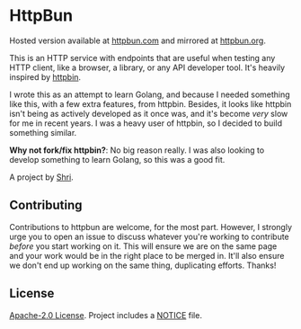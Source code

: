 # HttpBun

Hosted version available at [httpbun.com](https://httpbun.com) and mirrored at [httpbun.org](https://httpbun.org).

This is an HTTP service with endpoints that are useful when testing any HTTP client, like a browser, a library, or any
API developer tool. It's heavily inspired by [httpbin](https://httpbin.org).

I wrote this as an attempt to learn Golang, and because I needed something like this, with a few extra features, from
httpbin. Besides, it looks like httpbin isn't being as actively developed as it once was, and it's become _very_ slow
for me in recent years. I was a heavy user of httpbin, so I decided to build something similar.

**Why not fork/fix httpbin?**: No big reason really. I was also looking to develop something to learn Golang, so this
was a good fit.

A project by [Shri](https://sharats.me).

## Contributing

Contributions to httpbun are welcome, for the most part. However, I strongly urge you to open an issue to discuss
whatever you're working to contribute *before* you start working on it. This will ensure we are on the same page and
your work would be in the right place to be merged in. It'll also ensure we don't end up working on the same thing,
duplicating efforts. Thanks!

## License

[Apache-2.0 License](https://github.com/sharat87/httpbun/blob/master/LICENSE). Project includes a
[NOTICE](https://github.com/sharat87/httpbun/blob/master/NOTICE) file.
